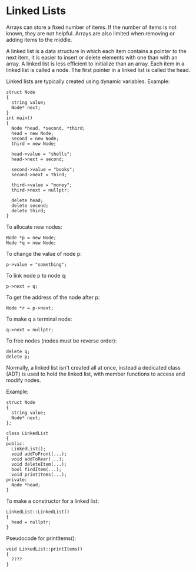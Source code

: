 # Linked Lists

Arrays can store a fixed number of items. If the number of items is not known,
they are not helpful. Arrays are also limited when removing or adding items to
the middle.

A linked list is a data structure in which each item contains a pointer to the
next item, it is easier to insert or delete elements with one than with an array.
A linked list is less efficient to initialize than an array. Each item in a linked
list is called a node. The first pointer in a linked list is called the head.

Linked lists are typically created using dynamic variables.
Example:
```
struct Node
{
  string value;
  Node* next;
}
int main()
{
  Node *head, *second, *third;
  head = new Node;
  second = new Node;
  third = new Node;

  head->value = "shells";
  head->next = second;

  second->value = "books";
  second->next = third;

  third->value = "money";
  third->next = nullptr;

  delete head;
  delete second;
  delete third;
}
```
To allocate new nodes:
```
Node *p = new Node;
Node *q = new Node;
```
To change the value of node p:
```
p->value = "something";
```
To link node p to node q:
```
p->next = q;
```
To get the address of the node after p:
```
Node *r = p->next;
```
To make q a terminal node:
```
q->next = nullptr;
```
To free nodes (nodes must be reverse order):
```
delete q;
delete p;
```

Normally, a linked list isn't created all at once, instead a dedicated class (ADT)
is used to hold the linked list, with member functions to access and modify nodes.

Example:
```
struct Node
{
  string value;
  Node* next;
};

class LinkedList
{
public:
  LinkedList();
  void addToFront(...);
  void addToRear(...);
  void deleteItem(...);
  bool findItem(...);
  void printItems(...);
private:
  Node *head;
}
```

To make a constructor for a linked list:
```
LinkedList::LinkedList()
{
  head = nullptr;
}
```

Pseudocode for printItems():
```
void LinkedList::printItems()
{
  ????
}
```
